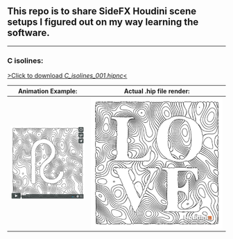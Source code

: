 ## This repo is to share SideFX Houdini scene setups I figured out on my way learning the software.
---


### C isolines:

[>Click to download _C_isolines_001.hipnc_<](C_isolines_001.hipnc)

Animation Example: | Actual .hip file render:
------------ | -------------
<a href="https://vimeo.com/246115410"><img src="C_isolines_vimeo.jpg"></a> | <img src="C_isolines.jpg">



